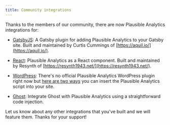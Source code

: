 ```yaml
---
title: Community integrations
---
```


Thanks to the members of our community, there are now Plausible Analytics integrations for:

* [GatsbyJS](https://www.gatsbyjs.org/packages/gatsby-plugin-plausible/): A Gatsby plugin for adding Plausible Analytics to your Gatsby site. Built and maintained by Curtis Cummings of [https://aquil.io/](https://aquil.io/).

* [React](https://codeberg.org/resynth1943/react-plausible-analytics): Plausible Analytics as a React component. Built and maintained by Resynth of [https://resynth1943.net/](https://resynth1943.net/).

* [WordPress](wordpress-integration.md): There's no official Plausible Analytics WordPress plugin right now but [here are two ways](wordpress-integration.md) you can insert the Plausible Analytics script into your site.

* [Ghost](https://ghost.org/integrations/plausible/): Integrate Ghost with Plausible Analytics using a straightforward code injection.

Let us know about any other integrations that you've built and we will feature them. Thanks for your support!
